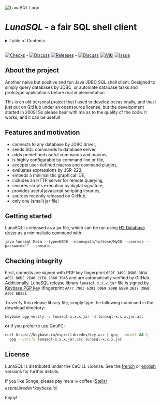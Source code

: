 <img src="https://espritlibredev.keybase.pub/lunasql-figlet.png" alt="LunaSQL Logo" />

*LunaSQL* - a fair SQL shell client
===================================

<!-- TABLE OF CONTENTS -->  
<details>
  <summary>Table of Contents</summary>
  <ol>
    <li><a href="#about-the-project">About The Project</a></li>
    <li><a href="#features-and-motivation">Features and motivation</a></li>
    <li><a href="#checking-integrity">Checking integrity</a></li>
    <li><a href="#getting-started">Getting started</a></li>
    <li><a href="#license">License</a></li>
  </ol>
</details><br />

[![Checks](https://github.com/auditum/lunasql/actions/workflows/ant.yml/badge.svg)](https://github.com/auditum/lunasql/actions/workflows/ant.yml) -
[![Discuss](https://img.shields.io/badge/version-4.9.1.3-green)](https://github.com/auditum-mpa/lunasql/releases/tag/4.9.3.0)
[![Releases](https://img.shields.io/github/downloads/auditum-mpa/lunasql/total.svg)]() -
[![Discuss](https://img.shields.io/badge/discuss-here-magenta)](https://github.com/auditum/lunasql/discussions)
[![Wiki](https://img.shields.io/badge/consult-wiki-blue)](https://github.com/auditum/lunasql/wiki)
[![Issue](https://img.shields.io/badge/report-issue-orange)](https://github.com/auditum/lunasql/issues)

## About the project

Another naive but positive and fun Java JDBC SQL shell client. Designed to simply query databases by JDBC, or automate database tasks and prototype applications before real implementation.

This is an old personal project that I used to develop occasionally, and that I just put on GitHub under an opensource license, but the development started in 2009! So please bear with me as to the quality of the code. It works, and it can be useful!

## Features and motivation

  * connects to any database by JDBC driver,
  * sends SQL commands to database server,
  * adds predefined useful commands and macros,
  * is highly configurable by command line or file,
  * accepts user-defined macros and command plugins,
  * evaluates expressions by JSR-223,
  * embeds a minimalistic graphical IDE,
  * includes an HTTP server for remote querying,
  * secures scripts execution by digital signature,
  * provides useful javascript scripting libraries,
  * sources recently released on GitHub,
  * only one (small) jar file!

## Getting started

LunaSQL is released as a jar file, which can be run using [H2 Database driver](https://h2database.com/html/main.html) as a minimalistic command with:
```
java lunasql.Main --type=H2DB --name=path/to/base/MyDB --user=sa --password="" --console
```

## Checking integrity

First, commits are signed with PGP key fingerprint `6F9F 349C D9DB 0B1A A0EC B6DE 2EA0 CCE6 2860 3945` and are automatically verified by GitHub. Additionally, LunaSQL release library `lunasql.x.x.x.jar` file is signed by [Keybase PGP key](https://keybase.io/espritlibredev/key.asc) (fingerprint `AA77 7903 6281 D0E9 209B E8B9 2627 39EB A36C EB3E`).

To verify this release library file, simply type the following command in the download directory:

```bash
keybase pgp verify -i lunasql-x.x.x.jar -d lunasql-x.x.x.jar.asc
```

**or** if you prefer to use GnuPG:

```bash
curl https://keybase.io/espritlibredev/key.asc | gpg --import && \
  gpg --verify lunasql-x.x.x.jar.asc lunasql-x.x.x.jar
```

## License

LunaSQL is distributed under the CeCILL License. See the [french](http://cecill.info/licences/Licence_CeCILL_V2.1-fr.html) or [english](http://cecill.info/licences/Licence_CeCILL_V2.1-en.html) versions for further details.

If you like Songe, please pay me a :coffee: coffee ([Stellar](https://www.stellar.org/) _espritlibredev*keybase.io_)

Enjoy!

